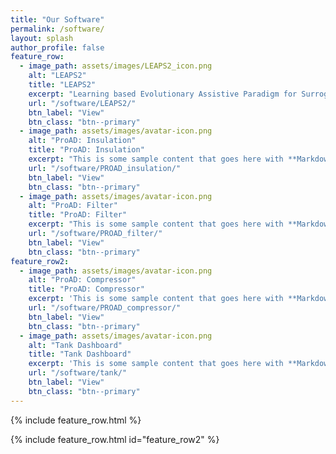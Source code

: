 ```yaml
---
title: "Our Software"
permalink: /software/
layout: splash
author_profile: false
feature_row:
  - image_path: assets/images/LEAPS2_icon.png
    alt: "LEAPS2"
    title: "LEAPS2"
    excerpt: "Learning based Evolutionary Assistive Paradigm for Surrogate Selection"
    url: "/software/LEAPS2/"
    btn_label: "View"
    btn_class: "btn--primary"
  - image_path: assets/images/avatar-icon.png
    alt: "ProAD: Insulation"
    title: "ProAD: Insulation"
    excerpt: "This is some sample content that goes here with **Markdown** formatting."
    url: "/software/PROAD_insulation/"
    btn_label: "View"
    btn_class: "btn--primary"
  - image_path: assets/images/avatar-icon.png
    alt: "ProAD: Filter"
    title: "ProAD: Filter"
    excerpt: "This is some sample content that goes here with **Markdown** formatting."
    url: "/software/PROAD_filter/"
    btn_label: "View"
    btn_class: "btn--primary"
feature_row2:
  - image_path: assets/images/avatar-icon.png
    alt: "ProAD: Compressor"
    title: "ProAD: Compressor"
    excerpt: 'This is some sample content that goes here with **Markdown** formatting.'
    url: "/software/PROAD_compressor/"
    btn_label: "View"
    btn_class: "btn--primary"
  - image_path: assets/images/avatar-icon.png
    alt: "Tank Dashboard"
    title: "Tank Dashboard"
    excerpt: 'This is some sample content that goes here with **Markdown** formatting.'
    url: "/software/tank/"
    btn_label: "View"
    btn_class: "btn--primary"
---
```


{% include feature_row.html %}

{% include feature_row.html id="feature_row2" %}